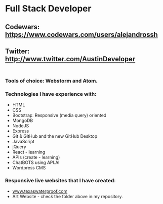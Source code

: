 # Full Stack Developer <br>
## Codewars: https://www.codewars.com/users/alejandrossh <br>
## Twitter: http://www.twitter.com/AustinDeveloper <br><br>
### Tools of choice: Webstorm and Atom.
### Technologies I have experience with: <br>
* HTML
* CSS
* Bootstrap: Responsive (media query) oriented
* MongoDB
* NodeJS
* Express
* Git & GitHub and the new GitHub Desktop
* JavaScript
* jQuery
* React - learning
* APIs (create - learning)
* ChatBOTS using API.AI
* Wordpress CMS


### Responsive live websites that I have created:
* www.texaswaterproof.com
* Art Website - check the folder above in my repository.
